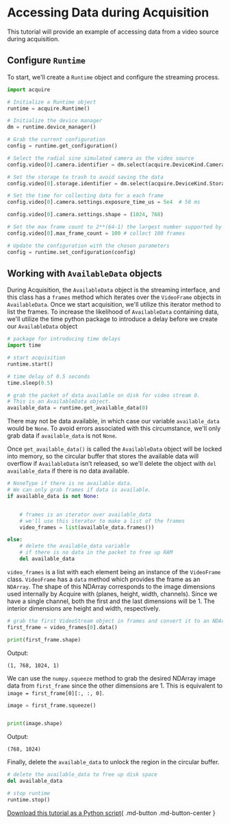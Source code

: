 # Accessing Data during Acquisition

This tutorial will provide an example of accessing data from a video source during acquisition.

## Configure `Runtime`

To start, we'll create a `Runtime` object and configure the streaming process.

```python
import acquire

# Initialize a Runtime object
runtime = acquire.Runtime()

# Initialize the device manager
dm = runtime.device_manager()

# Grab the current configuration
config = runtime.get_configuration()

# Select the radial sine simulated camera as the video source
config.video[0].camera.identifier = dm.select(acquire.DeviceKind.Camera, "simulated: radial sin")

# Set the storage to trash to avoid saving the data
config.video[0].storage.identifier = dm.select(acquire.DeviceKind.Storage, "Trash")

# Set the time for collecting data for a each frame
config.video[0].camera.settings.exposure_time_us = 5e4  # 50 ms

config.video[0].camera.settings.shape = (1024, 768)

# Set the max frame count to 2**(64-1) the largest number supported by Uint64 for essentially infinite acquisition
config.video[0].max_frame_count = 100 # collect 100 frames

# Update the configuration with the chosen parameters
config = runtime.set_configuration(config)
```
## Working with `AvailableData` objects

During Acquisition, the `AvailableData` object is the streaming interface, and this class has a `frames` method which iterates over the `VideoFrame` objects in `AvailableData`. Once we start acquisition, we'll utilize this iterator method to list the frames. To increase the likelihood of `AvailableData` containing data, we'll utilize the time python package to introduce a delay before we create our `AvailableData` object


```python
# package for introducing time delays
import time

# start acquisition
runtime.start()

# time delay of 0.5 seconds
time.sleep(0.5)

# grab the packet of data available on disk for video stream 0.
# This is an AvailableData object.
available_data = runtime.get_available_data(0)
```

There may not be data available, in which case our variable `available_data` would be `None`. To avoid errors associated with this circumstance, we'll only grab data if `available_data` is not `None`.

Once `get_available_data()` is called the `AvailableData` object will be locked into memory, so the circular buffer that stores the available data will overflow if `AvailableData` isn’t released, so we'll delete the object with `del available_data` if there is no data available.


```python
# NoneType if there is no available data.
# We can only grab frames if data is available.
if available_data is not None:


    # frames is an iterator over available_data
    # we'll use this iterator to make a list of the frames
    video_frames = list(available_data.frames())

else:
    # delete the available_data variable
    # if there is no data in the packet to free up RAM
    del available_data

```
`video_frames` is a list with each element being an instance of the `VideoFrame` class. `VideoFrame` has a `data` method which provides the frame as an `NDArray`. The shape of this NDArray corresponds to the image dimensions used internally by Acquire with (planes, height, width, channels). Since we have a single channel, both the first and the last dimensions will be 1. The interior dimensions are height and width, respectively.


```python
# grab the first VideoStream object in frames and convert it to an NDArray
first_frame = video_frames[0].data()

print(first_frame.shape)
```
Output:
```
(1, 768, 1024, 1)
```

We can use the `numpy.squeeze` method to grab the desired NDArray image data from `first_frame` since the other dimensions are 1. This is equivalent to `image = first_frame[0][:, :, 0]`.

```python
image = first_frame.squeeze()


print(image.shape)
```
Output:
```
(768, 1024)
```
Finally, delete the `available_data` to unlock the region in the circular buffer.


```python
# delete the available_data to free up disk space
del available_data

# stop runtime
runtime.stop()
```

[Download this tutorial as a Python script](framedata.py){ .md-button .md-button-center }
